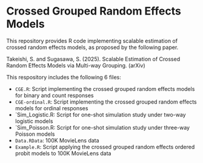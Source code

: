 # Crossed Grouped Random Effects Models

This repository provides R code implementing scalable estimation of crossed random effects models, as proposed by the following paper.

Takeishi, S. and Sugasawa, S. (2025). Scalable Estimation of Crossed Random Effects Models via Multi-way Grouping. (arXiv)

This respository includes the following 6 files: 

- `CGE.R`: Script implementing the crossed grouped random effects models for binary and count responses
- `CGE-ordinal.R`: Script implementing the crossed grouped random effects models for ordinal responses
- `Sim_Logistic.R: Script for one-shot simulation study under two-way logistic models
- `Sim_Poisson.R: Script for one-shot simulation study under three-way Poisson models
- `Data.RData`: 100K MovieLens data
- `Example.R`: Script applying the crossed grouped random effects ordered probit models to 100K MovieLens data

